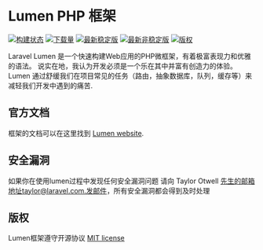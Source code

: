 # Lumen PHP 框架

[![构建状态](https://travis-ci.org/laravel/lumen-framework.svg)](https://travis-ci.org/laravel/lumen-framework)
[![下载量](https://poser.pugx.org/laravel/lumen-framework/d/total.svg)](https://packagist.org/packages/laravel/lumen-framework)
[![最新稳定版](https://poser.pugx.org/laravel/lumen-framework/v/stable.svg)](https://packagist.org/packages/laravel/lumen-framework)
[![最新非稳定版](https://poser.pugx.org/laravel/lumen-framework/v/unstable.svg)](https://packagist.org/packages/laravel/lumen-framework)
[![版权](https://poser.pugx.org/laravel/lumen-framework/license.svg)](https://packagist.org/packages/laravel/lumen-framework)

Laravel Lumen 是一个快速构建Web应用的PHP微框架，有着极富表现力和优雅的语法。 说实在地，我认为开发必须是一个乐在其中并富有创造力的体验。 Lumen 通过舒缓我们在项目常见的任务（路由，抽象数据库，队列，缓存等）来减轻我们开发中遇到的痛苦.

## 官方文档

框架的文档可以在这里找到 [Lumen website](http://lumen.laravel.com/docs).

## 安全漏洞

如果你在使用lumen过程中发现任何安全漏洞问题 请向 Taylor Otwell 先生的邮箱地址taylor@laravel.com.发邮件，所有安全漏洞都会得到及时处理

## 版权

Lumen框架遵守开源协议 [MIT license](http://opensource.org/licenses/MIT)
